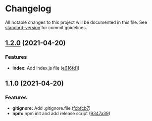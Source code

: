 # Changelog

All notable changes to this project will be documented in this file. See [standard-version](https://github.com/conventional-changelog/standard-version) for commit guidelines.

## [1.2.0](https://github.com/Kastyk/changelog-pratice/compare/v1.1.0...v1.2.0) (2021-04-20)


### Features

* **index:** Add index.js file ([e616fd1](https://github.com/Kastyk/changelog-pratice/commit/e616fd1cd24268d1627076eeb3a13960cb554a35))

## 1.1.0 (2021-04-20)


### Features

* **gitignore:** Add .gitignore.file ([fcbfcb7](https://github.com/Kastyk/changelog-pratice/commit/fcbfcb797412adba3ab7b41b47bceff5039e15a1))
* **npm:** npm init and add release script ([9347a39](https://github.com/Kastyk/changelog-pratice/commit/9347a39c2fc8979213f49be744a06b7b685f14bc))
